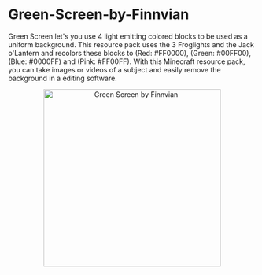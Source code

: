 # Green-Screen-by-Finnvian
Green Screen let's you use 4 light emitting colored blocks to be used as a uniform background. This resource pack uses the 3 Froglights and the Jack o'Lantern and recolors these blocks to (Red: #FF0000), (Green: #00FF00), (Blue: #0000FF) and (Pink: #FF00FF). With this Minecraft resource pack, you can take images or videos of a subject and easily remove the background in a editing software.

<p align="center">
  <img src="https://github.com/user-attachments/assets/8b82989f-f51b-4fba-8a20-e8c03ef48b1f" alt="Green Screen by Finnvian" width="360" height="360">
</p>
